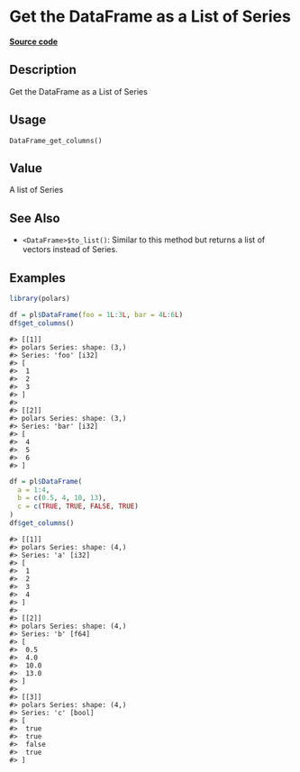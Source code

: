 

# Get the DataFrame as a List of Series

[**Source code**](https://github.com/pola-rs/r-polars/tree/main/R/after-wrappers.R#L20)

## Description

Get the DataFrame as a List of Series

## Usage

<pre><code class='language-R'>DataFrame_get_columns()
</code></pre>

## Value

A list of Series

## See Also

<ul>
<li>

<code>\<DataFrame\>$to_list()</code>: Similar to this method but returns
a list of vectors instead of Series.

</li>
</ul>

## Examples

``` r
library(polars)

df = pl$DataFrame(foo = 1L:3L, bar = 4L:6L)
df$get_columns()
```

    #> [[1]]
    #> polars Series: shape: (3,)
    #> Series: 'foo' [i32]
    #> [
    #>  1
    #>  2
    #>  3
    #> ]
    #> 
    #> [[2]]
    #> polars Series: shape: (3,)
    #> Series: 'bar' [i32]
    #> [
    #>  4
    #>  5
    #>  6
    #> ]

``` r
df = pl$DataFrame(
  a = 1:4,
  b = c(0.5, 4, 10, 13),
  c = c(TRUE, TRUE, FALSE, TRUE)
)
df$get_columns()
```

    #> [[1]]
    #> polars Series: shape: (4,)
    #> Series: 'a' [i32]
    #> [
    #>  1
    #>  2
    #>  3
    #>  4
    #> ]
    #> 
    #> [[2]]
    #> polars Series: shape: (4,)
    #> Series: 'b' [f64]
    #> [
    #>  0.5
    #>  4.0
    #>  10.0
    #>  13.0
    #> ]
    #> 
    #> [[3]]
    #> polars Series: shape: (4,)
    #> Series: 'c' [bool]
    #> [
    #>  true
    #>  true
    #>  false
    #>  true
    #> ]
